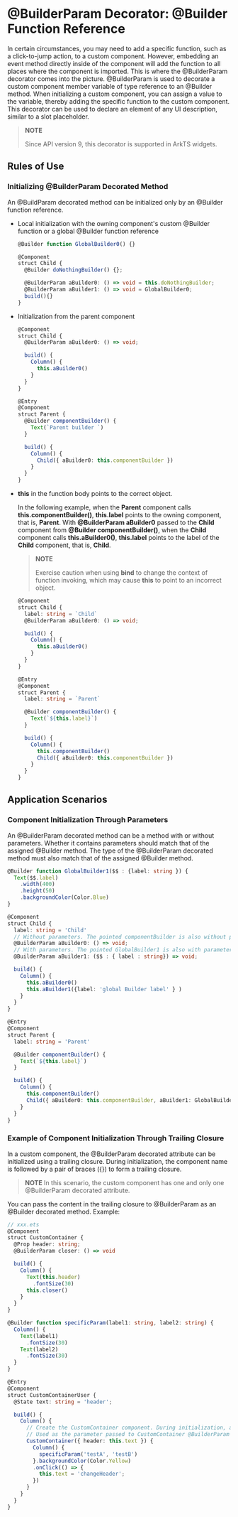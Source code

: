 # \@BuilderParam Decorator: @Builder Function Reference


In certain circumstances, you may need to add a specific function, such as a click-to-jump action, to a custom component. However, embedding an event method directly inside of the component will add the function to all places where the component is imported. This is where the \@BuilderParam decorator comes into the picture. \@BuilderParam is used to decorate a custom component member variable of type reference to an \@Builder method. When initializing a custom component, you can assign a value to the variable, thereby adding the specific function to the custom component. This decorator can be used to declare an element of any UI description, similar to a slot placeholder.


> **NOTE**
>
> Since API version 9, this decorator is supported in ArkTS widgets.


## Rules of Use


### Initializing \@BuilderParam Decorated Method

An \@BuildParam decorated method can be initialized only by an \@Builder function reference.

- Local initialization with the owning component's custom \@Builder function or a global \@Builder function reference

  ```ts
  @Builder function GlobalBuilder0() {}

  @Component
  struct Child {
    @Builder doNothingBuilder() {};

    @BuilderParam aBuilder0: () => void = this.doNothingBuilder;
    @BuilderParam aBuilder1: () => void = GlobalBuilder0;
    build(){}
  }
  ```

- Initialization from the parent component

  ```ts
  @Component
  struct Child {
    @BuilderParam aBuilder0: () => void;

    build() {
      Column() {
        this.aBuilder0()
      }
    }
  }

  @Entry
  @Component
  struct Parent {
    @Builder componentBuilder() {
      Text(`Parent builder `)
    }

    build() {
      Column() {
        Child({ aBuilder0: this.componentBuilder })
      }
    }
  }
  ```


- **this** in the function body points to the correct object.

  In the following example, when the **Parent** component calls **this.componentBuilder()**, **this.label** points to the owning component, that is, **Parent**. With **\@BuilderParam aBuilder0** passed to the **Child** component from **\@Builder componentBuilder()**, when the **Child** component calls **this.aBuilder0()**, **this.label** points to the label of the **Child** component, that is, **Child**.

   >  **NOTE**
   >
   >  Exercise caution when using **bind** to change the context of function invoking, which may cause **this** to point to an incorrect object.

  ```ts
  @Component
  struct Child {
    label: string = `Child`
    @BuilderParam aBuilder0: () => void;

    build() {
      Column() {
        this.aBuilder0()
      }
    }
  }

  @Entry
  @Component
  struct Parent {
    label: string = `Parent`

    @Builder componentBuilder() {
      Text(`${this.label}`)
    }

    build() {
      Column() {
        this.componentBuilder()
        Child({ aBuilder0: this.componentBuilder })
      }
    }
  }
  ```


## Application Scenarios


### Component Initialization Through Parameters

An \@BuilderParam decorated method can be a method with or without parameters. Whether it contains parameters should match that of the assigned \@Builder method. The type of the \@BuilderParam decorated method must also match that of the assigned \@Builder method.


```ts
@Builder function GlobalBuilder1($$ : {label: string }) {
  Text($$.label)
    .width(400)
    .height(50)
    .backgroundColor(Color.Blue)
}

@Component
struct Child {
  label: string = 'Child'
  // Without parameters. The pointed componentBuilder is also without parameters.
  @BuilderParam aBuilder0: () => void;
  // With parameters. The pointed GlobalBuilder1 is also with parameters.
  @BuilderParam aBuilder1: ($$ : { label : string}) => void;

  build() {
    Column() {
      this.aBuilder0()
      this.aBuilder1({label: 'global Builder label' } )
    }
  }
}

@Entry
@Component
struct Parent {
  label: string = 'Parent'

  @Builder componentBuilder() {
    Text(`${this.label}`)
  }

  build() {
    Column() {
      this.componentBuilder()
      Child({ aBuilder0: this.componentBuilder, aBuilder1: GlobalBuilder1 })
    }
  }
}
```


### Example of Component Initialization Through Trailing Closure

In a custom component, the \@BuilderParam decorated attribute can be initialized using a trailing closure. During initialization, the component name is followed by a pair of braces ({}) to form a trailing closure.

> **NOTE**
> In this scenario, the custom component has one and only one \@BuilderParam decorated attribute.

You can pass the content in the trailing closure to \@BuilderParam as an \@Builder decorated method. Example:


```ts
// xxx.ets
@Component
struct CustomContainer {
  @Prop header: string;
  @BuilderParam closer: () => void

  build() {
    Column() {
      Text(this.header)
        .fontSize(30)
      this.closer()
    }
  }
}

@Builder function specificParam(label1: string, label2: string) {
  Column() {
    Text(label1)
      .fontSize(30)
    Text(label2)
      .fontSize(30)
  }
}

@Entry
@Component
struct CustomContainerUser {
  @State text: string = 'header';

  build() {
    Column() {
      // Create the CustomContainer component. During initialization, append a pair of braces ({}) to the component name to form a trailing closure.
      // Used as the parameter passed to CustomContainer @BuilderParam closer: () => void.
      CustomContainer({ header: this.text }) {
        Column() {
          specificParam('testA', 'testB')
        }.backgroundColor(Color.Yellow)
        .onClick(() => {
          this.text = 'changeHeader';
        })
      }
    }
  }
}
```
